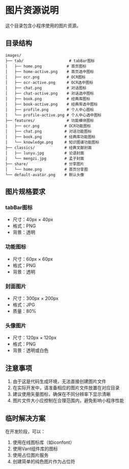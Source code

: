 # 图片资源说明

这个目录包含小程序使用的图片资源。

## 目录结构
```
images/
├── tab/                    # tabBar图标
│   ├── home.png           # 首页图标
│   ├── home-active.png    # 首页选中图标
│   ├── ocr.png            # OCR图标
│   ├── ocr-active.png     # OCR选中图标
│   ├── chat.png           # 对话图标
│   ├── chat-active.png    # 对话选中图标
│   ├── book.png           # 经典库图标
│   ├── book-active.png    # 经典库选中图标
│   ├── profile.png        # 个人中心图标
│   └── profile-active.png # 个人中心选中图标
├── features/              # 功能模块图标
│   ├── ocr.png           # OCR功能图标
│   ├── chat.png          # 对话功能图标
│   ├── book.png          # 经典库功能图标
│   └── knowledge.png     # 知识图谱功能图标
├── classics/             # 经典文献封面
│   ├── lunyu.jpg         # 论语封面
│   └── mengzi.jpg        # 孟子封面
├── share/                # 分享图片
│   └── home.png          # 首页分享图
└── default-avatar.png    # 默认头像
```

## 图片规格要求

### tabBar图标
- 尺寸：40px × 40px
- 格式：PNG
- 背景：透明

### 功能图标
- 尺寸：60px × 60px
- 格式：PNG
- 背景：透明

### 封面图片
- 尺寸：300px × 200px
- 格式：JPG
- 质量：80%

### 头像图片
- 尺寸：120px × 120px
- 格式：PNG
- 背景：透明或白色

## 注意事项

1. 由于这是代码生成环境，无法直接创建图片文件
2. 在实际开发中，请准备相应的图片文件放置在对应目录
3. 建议使用矢量图标，确保在不同分辨率下显示清晰
4. 图片文件大小应控制在合理范围内，避免影响小程序性能

## 临时解决方案

在开发阶段，可以：
1. 使用在线图标库（如iconfont）
2. 使用Vant组件库的图标
3. 使用占位图片服务
4. 创建简单的纯色图片作为占位符
